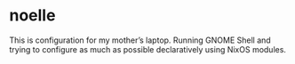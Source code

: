 # noelle

This is configuration for my mother’s laptop. Running GNOME Shell and trying to configure as much as possible declaratively using NixOS modules.
